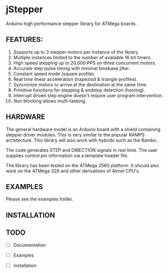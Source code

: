 # jStepper
Arduino high performance stepper library for ATMega boards.

## FEATURES:
1) Supports up to 3 stepper motors per instance of the library.
2) Multiple instances limited to the number of available 16 bit timers.
3) High speed stepping up to 20,000 PPS on three concurrent motors.
4) Accurate step pulse timing with minimal timebase jitter.
5) Constant speed mode (square profile).
5) Real time linear acceleration (trapeziod & triangle profiles).
6) Syncronize motors to arrive at the destination at the same time.
7) Primitive functions for stepping & endstop detection (homing).
8) Interrupt driven step engine doesn't require user program intervention.
9) Non blocking allows multi-tasking.

## HARDWARE

The general hardware model is an Arduino board with a shield containing
stepper driver modules. This is very similar to the popular RAMPS architecture.
This library will also work with hybrids such as the Rambo.

The code generates STEP and DIRECTION signals in real time. 
The user supplies control pin information via a template header file.

The library has been tested on the ATMega 2560 platform. It should also 
work on the ATMega 328 and other derivatives of Atmel CPU's.

## EXAMPLES

Please see the examples folder.

## INSTALLATION

## TODO
- [ ] Documentation
- [ ] Examples
- [ ] Installation

